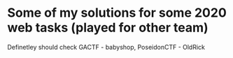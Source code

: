 # Some of my solutions for some 2020 web tasks (played for other team)

Definetley should check GACTF - babyshop, PoseidonCTF - OldRick
